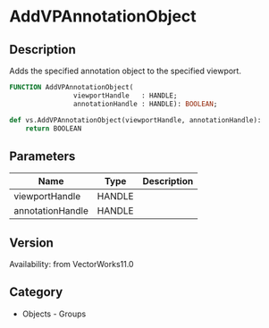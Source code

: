 # AddVPAnnotationObject

## Description
Adds the specified annotation object to the specified viewport.

```pascal
FUNCTION AddVPAnnotationObject(
				viewportHandle   : HANDLE;
				annotationHandle : HANDLE): BOOLEAN;
```

```python
def vs.AddVPAnnotationObject(viewportHandle, annotationHandle):
    return BOOLEAN
```

## Parameters
|Name|Type|Description|
|---|---|---|
|viewportHandle|HANDLE|   |
|annotationHandle|HANDLE|   |

## Version
Availability: from VectorWorks11.0

## Category
* Objects - Groups

